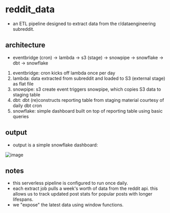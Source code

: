 # reddit_data

- an ETL pipeline designed to extract data from the r/dataengineering subreddit.

## architecture

- eventbridge (cron) -> lambda -> s3 (stage) -> snowpipe -> snowflake -> dbt -> snowflake 

1. eventbridge: cron kicks off lambda once per day
2. lambda: data extracted from subreddit and loaded to S3 (external stage) as flat file
3. snowpipe: s3 create event triggers snowpipe, which copies S3 data to staging table
4. dbt: dbt (re)constructs reporting table from staging material courtesy of daily dbt cron
5. snowflake: simple dashboard built on top of reporting table using basic queries 

## output
- output is a simple snowflake dashboard:

![image](https://user-images.githubusercontent.com/35942230/178358513-a6e8ca45-5ffe-466a-b59f-c48007430de6.png)

## notes 

- this serverless pipeline is configured to run once daily. 
- each extract job pulls a week's worth of data from the reddit api. this allows us to track updated post stats for popular posts with longer lifespans. 
- we "expose" the latest data using window functions. 
